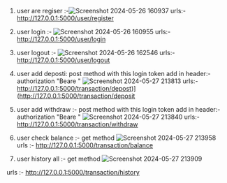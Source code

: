 1) user are regiser :-![Screenshot 2024-05-26 160937](https://github.com/Dkrutik/Enpointproject/assets/138380131/65c141f3-991c-4553-a8c4-0d5182a1d962)
    urls:- http://127.0.0.1:5000/user/register
3) user login :- ![Screenshot 2024-05-26 160955](https://github.com/Dkrutik/Enpointproject/assets/138380131/a4cbe91c-cb47-4ef0-9a7d-63e2d7f730da)
    urls:- http://127.0.0.1:5000/user/login
4) user logout :- ![Screenshot 2024-05-26 162546](https://github.com/Dkrutik/Enpointproject/assets/138380131/1c19a198-1967-4c5d-8f74-7a553c637698)
   urls:- http://127.0.0.1:5000/user/logout

5) user add deposti:  post method
with this login token add in header:- 
authorization "Beare <token your>" ![Screenshot 2024-05-27 213813](https://github.com/Dkrutik/Enpointproject/assets/138380131/56f8bd83-ca8c-4e5c-ae2e-143f6edd299a)
urls:-http://127.0.0.1:5000/transaction/depost)](http://127.0.0.1:5000/transaction/deposit
6) user add withdraw :- post method
with this login token add in header:- 
authorization "Beare <token your>"
 ![Screenshot 2024-05-27 213840](https://github.com/Dkrutik/Enpointproject/assets/138380131/4e767ad1-c8fc-45bd-aca3-6176fe32b18c)
urls:- http://127.0.0.1:5000/transaction/withdraw
7) user check balance :- get method 
![Screenshot 2024-05-27 213958](https://github.com/Dkrutik/Enpointproject/assets/138380131/e00db9a4-814e-4875-9703-52669950b882)
  urls :- http://127.0.0.1:5000/transaction/balance
8) user history all :- get method 
![Screenshot 2024-05-27 213909](https://github.com/Dkrutik/Enpointproject/assets/138380131/ded407a1-7d24-459b-b7e8-4b5fb1b79f1a)

urls :- http://127.0.0.1:5000/transaction/history




